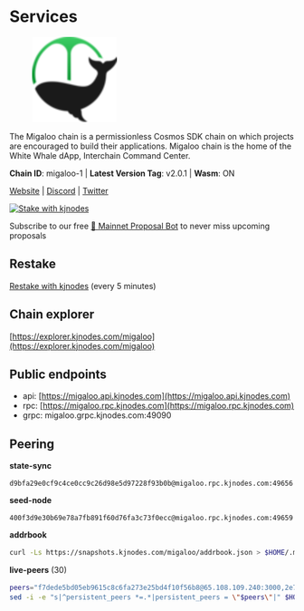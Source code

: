 # Services

<figure><img src="https://raw.githubusercontent.com/kj89/cosmos-images/main/logos/migaloo.png" width="150" alt=""><figcaption></figcaption></figure>

The Migaloo chain is a permissionless Cosmos SDK chain on which  projects are encouraged to build their applications. Migaloo chain  is the home of the White Whale dApp, Interchain Command Center.

**Chain ID**: migaloo-1 | **Latest Version Tag**: v2.0.1 | **Wasm**: ON

[Website](https://whitewhale.money) | [Discord](https://discord.gg/AyvcgD4jy3) | [Twitter](https://twitter.com/WhiteWhaleDefi)

[![Stake with kjnodes](https://i.ibb.co/cr44Q8j/button-stake-with-kjnodes.png)](https://restake.app/migaloo/migaloovaloper1jxtgnfw3tatfh90ju9j76dfrt3yea0zw2vnr8v)

Subscribe to our free [🤖 Mainnet Proposal Bot](https://t.me/kjnodes_proposal_bot) to never miss upcoming proposals

## Restake

[Restake with kjnodes](https://restake.app/migaloo/migaloovaloper1jxtgnfw3tatfh90ju9j76dfrt3yea0zw2vnr8v) (every 5 minutes)
## Chain explorer
[https://explorer.kjnodes.com/migaloo](https://explorer.kjnodes.com/migaloo)

## Public endpoints

* api: [https://migaloo.api.kjnodes.com](https://migaloo.api.kjnodes.com)
* rpc: [https://migaloo.rpc.kjnodes.com](https://migaloo.rpc.kjnodes.com)
* grpc: migaloo.grpc.kjnodes.com:49090

## Peering

**state-sync**

```text
d9bfa29e0cf9c4ce0cc9c26d98e5d97228f93b0b@migaloo.rpc.kjnodes.com:49656
```

**seed-node**

```text
400f3d9e30b69e78a7fb891f60d76fa3c73f0ecc@migaloo.rpc.kjnodes.com:49659
```

**addrbook**
```bash
curl -Ls https://snapshots.kjnodes.com/migaloo/addrbook.json > $HOME/.migalood/config/addrbook.json
```

**live-peers** (30)
```bash
peers="f7dede5bd05eb9615c8c6fa273e25bd4f10f56b8@65.108.109.240:3000,2e71dbd7d4c079ba7894c5287291c17ba58a6504@141.95.47.78:26656,2fd235d3f0a1a84abd197dcfdaf04fdabc092db8@168.119.62.80:26656,3b3428d679faa1bd498b3554ca798de3a0d802c6@162.19.89.8:20756,dfe5f91f824880e19d47475546d9874e0f2cea8c@5.79.74.229:8095,78f0f5aa89b7ed92a5728dd3f67f646d8dda5213@198.244.228.162:55736,a46ad42b84690a2af0071f20337182b3bfba75fc@38.146.3.130:20756,51ca404bbc73d07fc0d6529388c90f807c5acf0b@65.109.104.72:20756,95a68d5280d9a3ae6d688e89bd4e4fe295b11a92@31.156.88.34:26656,70d1818f50d983bfebf4c8546b221687b76cd4b0@51.81.107.95:20756,175ca82ab5b282549d68d79ff2c3703d26bcacef@141.94.109.71:20757,6c42aacf3939d503bad695d86108d214680e04a8@144.76.175.189:20756,aba0c3f98fb5bef1a0d991b8e2b8bba24f9908b6@65.108.111.236:55736,d20e91b12956469860da37a8e538305dad8d23d4@185.119.118.110:4000,9cb7ba30c7eb7e9b516b90e09ca0f53250927440@146.59.52.135:8095,8a9e42026a687b2762cefbd74584ccbd6afa0be1@65.109.83.124:26656,4236750928a4dcb742e50e30e500ebc9ee39f240@35.223.246.103:26656,554eb4a15e05af8317c3f98d6efd51d1ace1bc9c@146.59.85.223:20756,347e6fa3c974e91aee92da5793486ba3f1bae67d@23.88.112.67:26656,a0a450ead908bd65813322c1373802ef32c5736d@65.108.235.33:4000,f59f9e1876f2b8401aabba612786eda163f23a8a@213.170.135.20:26134,d9bfa29e0cf9c4ce0cc9c26d98e5d97228f93b0b@65.109.88.38:49656,0c38efdc028867765e68f02979958468384ad087@51.89.155.2:23656,56a59158450e6f819502812cf28febd65c1ac6be@206.189.26.213:26120,80be85c4980deccaa2fbd710029f0eb660dadf9a@51.81.16.186:26656,0326c9ee117587b7ebe3b26b00820642a8cf48ff@65.108.238.102:20756,ebc272824924ea1a27ea3183dd0b9ba713494f83@195.3.220.136:27096,2051b0770ad5f02f939bd4b057b8e26f1e87e7b0@84.244.95.249:26656,45a88789d86553f6cd7c7ee48786847e462e7dd6@5.75.161.219:26656,6f6f726ae93eadec16ea3de93e147de4061b6be4@84.203.117.234:26656"
sed -i -e "s|^persistent_peers *=.*|persistent_peers = \"$peers\"|" $HOME/.migalood/config/config.toml
```
